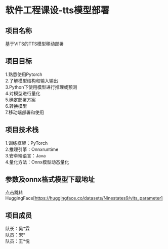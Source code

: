 # 软件工程课设-tts模型部署  
## 项目名称  
基于VITS的TTS模型移动部署
## 项目目标  
1.熟悉使用Pytorch  
2.了解模型结构和输入输出  
3.Python下使用模型进行推理或预测  
4.对模型进行量化  
5.确定部署方案  
6.转换模型  
7.移动端部署和使用  
## 项目技术栈  
1.训练框架：PyTorch  
2.推理引擎：Onnxruntime  
3.安卓端语言：Java  
4.量化方法：Onnx模型动态量化  
## 参数及onnx格式模型下载地址  
点击跳转HuggingFace[https://huggingface.co/datasets/Ninestates9/vits_parameter]  
## 项目成员  
队长：吴\*霖  
队员：宋\*  
队员：王\*悦
